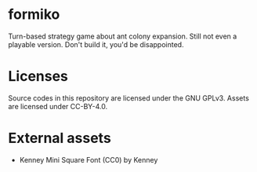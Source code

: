 # formiko
Turn-based strategy game about ant colony expansion. Still not even a playable version. Don't build it, you'd be disappointed.

# Licenses
Source codes in this repository are licensed under the GNU GPLv3. Assets are licensed under CC-BY-4.0.

# External assets
* Kenney Mini Square Font (CC0) by Kenney
